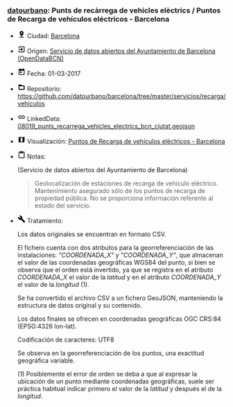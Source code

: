 ### [datourbano](https://github.com/datourbano): Punts de recàrrega de vehicles elèctrics / Puntos de Recarga de vehículos eléctricos - Barcelona

* ![](https://raw.githubusercontent.com/datourbano/simbologia/master/_/ubicacion_18.png) Ciudad: [Barcelona](https://datourbano.github.io/barcelona)
* ![](https://raw.githubusercontent.com/datourbano/simbologia/master/_/origen_18.png) Origen: [Servicio de datos abiertos del Ayuntamiento de Barcelona (OpenDataBCN)](http://opendata-ajuntament.barcelona.cat/data/es/dataset/punts-recarrega-vehicles-electrics)
* ![](https://raw.githubusercontent.com/datourbano/simbologia/master/_/calendario_18.png) Fecha: 01-03-2017
* ![](https://raw.githubusercontent.com/datourbano/simbologia/master/_/carpeta_18.png) Repositorio: https://github.com/datourbano/barcelona/tree/master/servicios/recarga/vehiculos
* ![](https://raw.githubusercontent.com/datourbano/simbologia/master/_/enlace_18.png) LinkedData: [08019_punts_recarrega_vehicles_electrics_bcn_ciutat.geojson](https://raw.githubusercontent.com/datourbano/barcelona/master/servicios/recarga/vehiculos/08019_punts_recarrega_vehicles_electrics_bcn_ciutat.geojson)
* ![](https://raw.githubusercontent.com/datourbano/simbologia/master/_/mapa_18.png) Visualización: [Puntos de Recarga de vehículos eléctricos - Barcelona](https://datourbano.github.io/barcelona/servicios/recarga/vehiculos/08019_punts_recarrega_vehicles_electrics_bcn_ciutat)
* ![](https://raw.githubusercontent.com/datourbano/simbologia/master/_/notas_18.png) Notas:

  (Servicio de datos abiertos del Ayuntamiento de Barcelona)
  >Geolocalización de estaciones de recarga de vehiculo eléctrico. Mantenimiento asegurado sólo de los puntos de recarga de propiedad pública. No se proporciona información referente al estado del servicio.
* ![](https://raw.githubusercontent.com/datourbano/simbologia/master/_/herramienta_18.png) Tratamiento:

  Los datos originales se encuentran en formato CSV.

  El fichero cuenta con dos atributos para la georreferenciación de las instalaciones: *"COORDENADA_X"* y *"COORDENADA_Y"*, que almacenan el valor de las coordenadas geográficas WGS84 del punto, si bien se observa que el orden está invertido, ya que se registra en el atributo *COORDENADA_X* el valor de la *latitud* y en el atributo *COORDENADA_Y* el valor de la *longitud* (1).

  Se ha convertido el archivo CSV a un fichero GeoJSON, manteniendo la estructura de datos original y su contenido.

  Los datos finales se ofrecen en coordenadas geográficas OGC CRS:84 (EPSG:4326 lon-lat).

  Codificación de caracteres: UTF8

  Se observa en la georreferenciación de los puntos, una exactitud geográfica variable.

  (1) Posiblemente el error de orden se deba a que al expresar la ubicación de un punto mediante coordenadas geográficas, suele ser práctica habitual indicar primero el valor de la *latitud* y después el de la *longitud*.  

